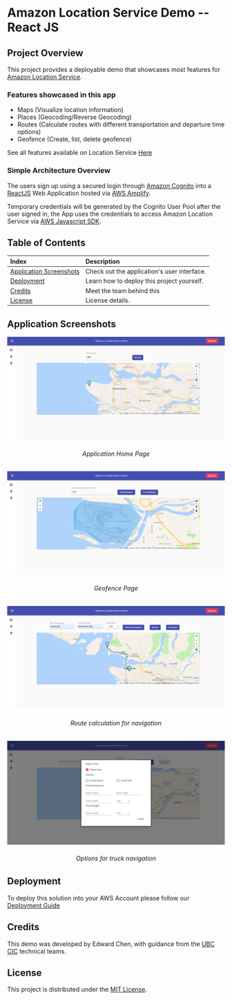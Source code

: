 # Amazon Location Service Demo -- React JS

## Project Overview
This project provides a deployable demo that showcases most features for [Amazon Location Service](https://aws.amazon.com/location).

### Features showcased in this app
- Maps (Visualize location information)
- Places (Geocoding/Reverse Geocoding)
- Routes (Calculate routes with different transportation and departure time options)
- Geofence (Create, list, delete geofence)

See all features available on Location Service [Here](https://aws.amazon.com/location/features/)

### Simple Architecture Overview
The users sign up using a secured login through [Amazon Cognito](https://aws.amazon.com/cognito/) into a [ReactJS](https://reactjs.org/)
Web Application hosted via [AWS Amplify](https://aws.amazon.com/amplify/).

Temporary credentials will be generated by the Cognito User Pool after the user signed in, the App uses the credentials
to access Amazon Location Service via [AWS Javascript SDK](https://docs.aws.amazon.com/AWSJavaScriptSDK/latest/AWS/Location.html).




## Table of Contents

|Index| Description|
|:----------------|:-----------|
| [Application Screenshots](#application-screenshots)         |    Check out the application's user interface. |
| [Deployment](#deployment)         |    Learn how to deploy this project yourself. |
| [Credits](#credits)         |    Meet the team behind this |
| [License](#license)      |     License details.     |



## Application Screenshots

![HomePage](./docs/images/HomePage.png)
<h6 align="center">Application Home Page</h6>


![GeofencePage](./docs/images/GeofencePage.png)
<h6 align="center">Geofence Page</h6>

![TruckModeOptions](./docs/images/RouteCalculation.png)
<h6 align="center">Route calculation for navigation</h6>

![TruckModeOptions](./docs/images/TruckModeOptions.png)
<h6 align="center">Options for truck navigation</h6>



## Deployment
To deploy this solution into your AWS Account please follow our [Deployment Guide](docs/DeploymentGuide.md)


## Credits
This demo was developed by Edward Chen, with guidance from the [UBC CIC](https://cic.ubc.ca/)
technical teams.

## License
This project is distributed under the [MIT License](./LICENSE).